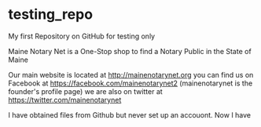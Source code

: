 # testing_repo
My first Repository on GitHub for testing only

Maine Notary Net is a One-Stop shop to find a Notary Public in the State of Maine

Our main website is located at http://mainenotarynet.org
you can find us on Facebook at https://facebook.com/mainenotarynet2 (mainenotarynet  is the founder's profile page)
we are also on twitter at https://twitter.com/mainenotarynet

I have obtained files from Github but never set up an accouont.  Now I have
